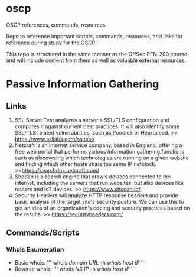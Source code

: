 # oscp
OSCP references, commands, resources

Repo to reference important scripts, commands, resources, and links for reference during study for the OSCP.

This repo is structured in the same manner as the OffSec PEN-200 course and will include content from them as well as valuable external resources.

# **Passive Information Gathering**

## **Links**

1. SSL Server Test analyzes a server's SSL/TLS configuration and compares it against current best practices. It will also identify some SSL/TLS related vulnerabilities, such as Poodle6 or Heartbleed. >> https://www.ssllabs.com/ssltest/
2. Netcraft is an internet service company, based in England, offering a free web portal that performs various information gathering functions such as discovering which technologies are running on a given website and finding which other hosts share the same IP netblock. >>https://searchdns.netcraft.com/
3. Shodan is a search engine that crawls devices connected to the internet, including the servers that run websites, but also devices like routers and IoT devices. >> https://www.shodan.io/
4. Security Headers will analyze HTTP response headers and provide basic analysis of the target site's security posture. We can use this to get an idea of an organization's coding and security practices based on the results. >> https://securityheaders.com/

## **Commands/Scripts**

### WhoIs Enumeration

- Basic whois: ''' whois _domain URL_ -h _whois host IP_ '''
- Reverse whois: ''' whois _NS IP_ -h _whois host IP_ '''

